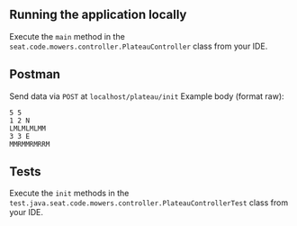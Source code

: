 ## Running the application locally

Execute the `main` method in the `seat.code.mowers.controller.PlateauController` class from your IDE.

## Postman
Send data via `POST` at `localhost/plateau/init`
Example body (format raw):
```shell
5 5
1 2 N
LMLMLMLMM
3 3 E
MMRMMRMRRM
```

## Tests
Execute the `init` methods in the `test.java.seat.code.mowers.controller.PlateauControllerTest` class from your IDE.


